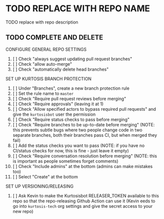 TODO REPLACE WITH REPO NAME
===========================
TODO replace with repo description

TODO COMPLETE AND DELETE
------------------------
CONFIGURE GENERAL REPO SETTINGS
1. [ ] Check "always suggest updating pull request branches"
1. [ ] Check "allow auto-merge"
1. [ ] Check "automatically delete head branches"

SET UP KURTOSIS BRANCH PROTECTION
1. [ ] Under "Branches", create a new branch protection rule
1. [ ] Set the rule name to `master`
1. [ ] Check "Require pull request reviews before merging"
1. [ ] Check "Require approvals" (leaving it at 1)
1. [ ] Check "Allow specified actors to bypass required pull requests" and give the `kurtosisbot` user the permission
1. [ ] Check "Require status checks to pass before merging"
1. [ ] Check "Require branches to be up-to-date before merging" (NOTE: this prevents subtle bugs where two people change code in two separate branches, both their branches pass CI, but when merged they fail)
1. [ ] Add the status checks you want to pass (NOTE: if you have no CI/status checks for now, this is fine - just leave it empty)
1. [ ] Check "Require conversation resolution before merging" (NOTE: this is important as people sometimes forget comments)
1. [ ] Check "Include admins" at the bottom (admins can make mistakes too)
1. [ ] Select "Create" at the bottom

SET UP VERSIONING/RELEASING
1. [ ] Ask Kevin to make the Kurtosisbot RELEASER_TOKEN available to this repo so that the repo-releasing Github Action can use it (Kevin eeds to go into `kurtosis-tech` org settings and give the secret access to your new repo)
